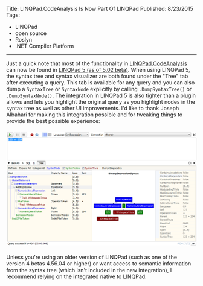 Title: LINQPad.CodeAnalysis Is Now Part Of LINQPad
Published: 8/23/2015
Tags:
  - LINQPad
  - open source
  - Roslyn
  - .NET Compiler Platform
---
Just a quick note that most of the functionality in [LINQPad.CodeAnalysis](https://github.com/daveaglick/LINQPad.CodeAnalysis) can now be found in [LINQPad 5 (as of 5.02 beta)](https://www.linqpad.net/Download.aspx#beta5). When using LINQPad 5, the syntax tree and syntax visualizer are both found under the "Tree" tab after executing a query. This tab is available for any query and you can also dump a `SyntaxTree` or `SyntaxNode` explicitly by calling `.DumpSyntaxTree()` or `.DumpSyntaxNode()`. The integration in LINQPad 5 is also tighter than a plugin allows and lets you highlight the original query as you highlight nodes in the syntax tree as well as other UI improvements. I'd like to thank Joseph Albahari for making this integration possible and for tweaking things to provide the best possible experience:

<img src="/posts/images/linqpad5.png" alt="LINQPad 5" class="img-responsive" style="margin-top: 6px; margin-bottom: 6px;">

Unless you're using an older version of LINQPad (such as one of the version 4 betas 4.56.04 or higher) or want access to semantic information from the syntax tree (which isn't included in the new integration), I recommend relying on the integrated native to LINQPad.